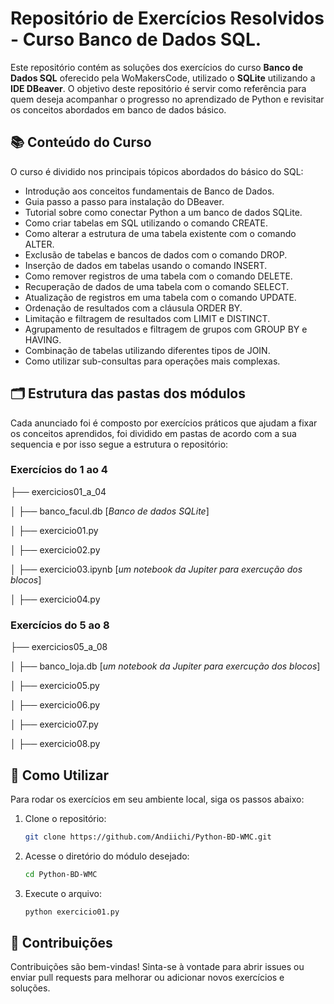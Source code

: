 <h1 align="left">Repositório de Exercícios Resolvidos - Curso Banco de Dados SQL.</h1>

Este repositório contém as soluções dos exercícios do curso **Banco de Dados SQL** oferecido pela WoMakersCode, utilizado o **SQLite** utilizando a **IDE DBeaver**. O objetivo deste repositório é servir como referência para quem deseja acompanhar o progresso no aprendizado de Python e revisitar os conceitos abordados em banco de dados básico.

## 📚 Conteúdo do Curso

O curso é dividido nos principais tópicos abordados do básico do SQL:

  - Introdução aos conceitos fundamentais de Banco de Dados.
  - Guia passo a passo para instalação do DBeaver.
  - Tutorial sobre como conectar Python a um banco de dados SQLite.
  - Como criar tabelas em SQL utilizando o comando CREATE.
  - Como alterar a estrutura de uma tabela existente com o comando ALTER.
  - Exclusão de tabelas e bancos de dados com o comando DROP.
  - Inserção de dados em tabelas usando o comando INSERT.
  - Como remover registros de uma tabela com o comando DELETE.
  - Recuperação de dados de uma tabela com o comando SELECT.
  - Atualização de registros em uma tabela com o comando UPDATE.
  - Ordenação de resultados com a cláusula ORDER BY.
  - Limitação e filtragem de resultados com LIMIT e DISTINCT.
  - Agrupamento de resultados e filtragem de grupos com GROUP BY e HAVING.
  - Combinação de tabelas utilizando diferentes tipos de JOIN.
  - Como utilizar sub-consultas para operações mais complexas.

## 🗂 Estrutura das pastas dos módulos

Cada anunciado foi é composto por exercícios práticos que ajudam a fixar os conceitos aprendidos, foi dividido em pastas de acordo com a sua sequencia e por isso segue a estrutura o repositório:


### Exercícios do 1 ao 4

├── exercicios01_a_04

│   ├── banco_facul.db [_Banco de dados SQLite_]

│   ├── exercicio01.py

│   ├── exercicio02.py

│   ├── exercicio03.ipynb [_um notebook da Jupiter para exercução dos blocos_]

│   ├── exercicio04.py



### Exercícios do 5 ao 8

├── exercicios05_a_08

│   ├── banco_loja.db [_um notebook da Jupiter para exercução dos blocos_]

│   ├── exercicio05.py

│   ├── exercicio06.py

│   ├── exercicio07.py

│   ├── exercicio08.py


## 🚀 Como Utilizar

Para rodar os exercícios em seu ambiente local, siga os passos abaixo:

1. Clone o repositório:
   ```bash
   git clone https://github.com/Andiichi/Python-BD-WMC.git
   
1. Acesse o diretório do módulo desejado:
   ```bash
   cd Python-BD-WMC
   
3. Execute o arquivo:
   ```bash
   python exercicio01.py

## 📝 Contribuições
  Contribuições são bem-vindas! Sinta-se à vontade para abrir issues ou enviar pull requests para melhorar ou adicionar novos exercícios e soluções.